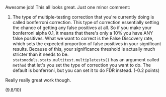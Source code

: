 Awesome job! This all looks great. Just one minor comment:
1. The type of multiple-testing correction that you're currently doing is called bonferroni correction. This type of correction essentially setting the chance of getting any false positives at all. So if you make your bonferroni alpha 0.1, it means that there's only a 10% you have ANY false positives. What we want to correct is the False Discovery rate, which sets the expected proportion of false positives in your significant results. Because of this, your significance threshold is actually much  stricter than it needs to be. `statsmodels.stats.multitest.multipletests()` has an argument called `method` that let's you set the type of correction you want to do. The default is bonferroni, but you can set it to do FDR instead. (-0.2 points)

Really really great work though.

(9.8/10)
